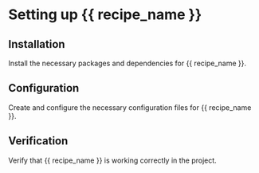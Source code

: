 # Setting up {{ recipe_name }}

## Installation

Install the necessary packages and dependencies for {{ recipe_name }}.

## Configuration

Create and configure the necessary configuration files for {{ recipe_name }}.

## Verification

Verify that {{ recipe_name }} is working correctly in the project.
